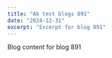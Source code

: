 ```yaml
---
title: "Ak test blogs 891"
date: "2024-12-31"
excerpt: "Excerpt for blog 891"
---
```


Blog content for blog 891